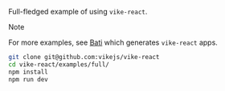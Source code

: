 Full-fledged example of using `vike-react`.

> [!NOTE]
> For more examples, see [Bati](https://batijs.dev) which generates `vike-react` apps.

```bash
git clone git@github.com:vikejs/vike-react
cd vike-react/examples/full/
npm install
npm run dev
```
